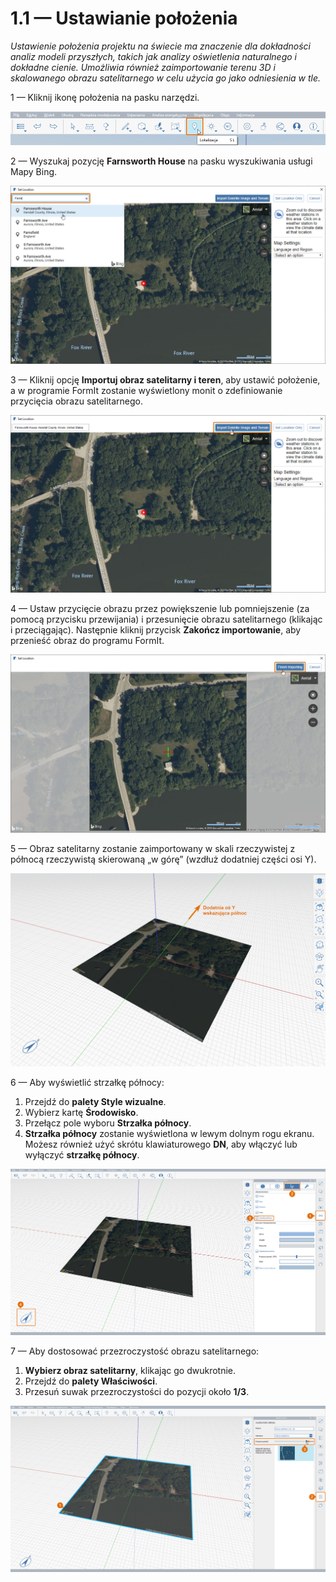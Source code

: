 # 1.1 — Ustawianie położenia

_Ustawienie położenia projektu na świecie ma znaczenie dla dokładności analiz modeli przyszłych, takich jak analizy oświetlenia naturalnego i dokładne cienie. Umożliwia również zaimportowanie terenu 3D i skalowanego obrazu satelitarnego w celu użycia go jako odniesienia w tle._

1 — Kliknij ikonę położenia na pasku narzędzi.

![](<../../.gitbook/assets/0 (2) (1).png>)

2 — Wyszukaj pozycję **Farnsworth House** na pasku wyszukiwania usługi Mapy Bing.

![](<../../.gitbook/assets/1 (20) (1).png>)

3 — Kliknij opcję **Importuj obraz satelitarny i teren**, aby ustawić położenie, a w programie FormIt zostanie wyświetlony monit o zdefiniowanie przycięcia obrazu satelitarnego.

![](<../../.gitbook/assets/2 (13) (1).png>)

4 — Ustaw przycięcie obrazu przez powiększenie lub pomniejszenie (za pomocą przycisku przewijania) i przesunięcie obrazu satelitarnego (klikając i przeciągając). Następnie kliknij przycisk **Zakończ importowanie**, aby przenieść obraz do programu FormIt.

![](<../../.gitbook/assets/3 (2) (1).png>)

5 — Obraz satelitarny zostanie zaimportowany w skali rzeczywistej z północą rzeczywistą skierowaną „w górę” (wzdłuż dodatniej części osi Y).

![](<../../.gitbook/assets/4 (14).png>)

6 — Aby wyświetlić strzałkę północy:

1. Przejdź do **palety Style wizualne**.
2. Wybierz kartę **Środowisko**.
3. Przełącz pole wyboru **Strzałka północy**.
4. **Strzałka północy** zostanie wyświetlona w lewym dolnym rogu ekranu. Możesz również użyć skrótu klawiaturowego **DN**, aby włączyć lub wyłączyć **strzałkę północy**.

![](<../../.gitbook/assets/5 (13).png>)

7 — Aby dostosować przezroczystość obrazu satelitarnego:

1. **Wybierz obraz satelitarny**, klikając go dwukrotnie.
2. Przejdź do **palety Właściwości**.
3. Przesuń suwak przezroczystości do pozycji około **1/3**.

![](<../../.gitbook/assets/6 (2).png>)
